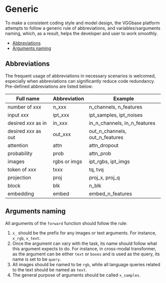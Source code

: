 # Generic

To make a consistent coding style and model design, the VGGbase platform attempts to follow a generic rule of abbreviations, and variables/sarguments naming, which, as a result, helps the developer and user to work smoothly. 


* [Abbreviations](#Abbreviations)
* [Arguments naming](#arguments)


## Abbreviations

The frequent usage of abbreviations in necessary scenarios is welcomed, especially when abbreviations can significantly reduce code redundancy. Pre-defined abbreviations are listed below:

| Full name            | Abbreviation | Example                        |
|----------------------|--------------|--------------------------------|
| number of _xxx_      | n_xxx        | n_channels,  n_features        |
| input _xxx_          | ipt_xxx      | ipt_samples, ipt_noises        |
| desired _xxx_ as in  | in_xxx       | in_n_channels, in_n_features   |
| desired _xxx_ as out | out_xxx      | out_n_channels, out_n_features |
| attention            | attn         | attn_dropout                   |
| probability          | prob         | attn_prob                      |
| images               | rgbs or imgs | ipt_rgbs, ipt_imgs             |
| token of _xxx_       | txxx         | tq, tvq                        |
| projection           | proj         | proj_x, proj_q                 |
| block                | blk          | n_blk                          |
| embedding            | embed        | embed_n_features               |

## Arguments naming

All arguments of the `forward` function should follow the rule:

1. `x_` should be the prefix for any images or text arguments. For instance, `x_rgb`, `x_text`.
2. Once the argument can vary with the task, its name should follow what this argument expects to 
    do. For instance, in cross-modal transformer, as the argument can be either `text` or `boxes` and is used as 
    the query, its name is set to be `query`.
3. All images should be named to be `rgb`, while all language queries related to the text should be named as `text`.
4. The general purpose of arguments should be called `x_samples`.
